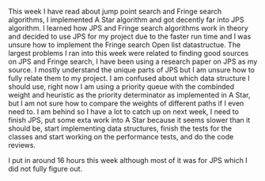 This week I have read about jump point search and Fringe search algorithms, I implemented A Star algorithm and got decently far into JPS algorithm. I learned how JPS and Fringe search algorithms work in theory and decided to use JPS for my project due to the faster run time and I was unsure how to implement the Fringe search Open list datastructue. The largest problems I ran into this week were related to finding good sources on JPS and Fringe search, I have been using a research paper on JPS as my source. I mostly understand the unique parts of JPS but I am unsure how to fully relate them to my project. I am confused about which data structure I should use, right now I am using a priority queue with the combinded weight and heuristic as the priority determinator as implemented in A Star, but I am not sure how to compare the weights of different paths if I even need to. I am behind so I have a lot to catch up on next week, I need to finish JPS, put some exta work into A Star because it seems slower than it should be, start implementing data structures, finish the tests for the classes and start working on the performance tests, and do the code reviews.


I put in around 16 hours this week although most of it was for JPS which I did not fully figure out. 
